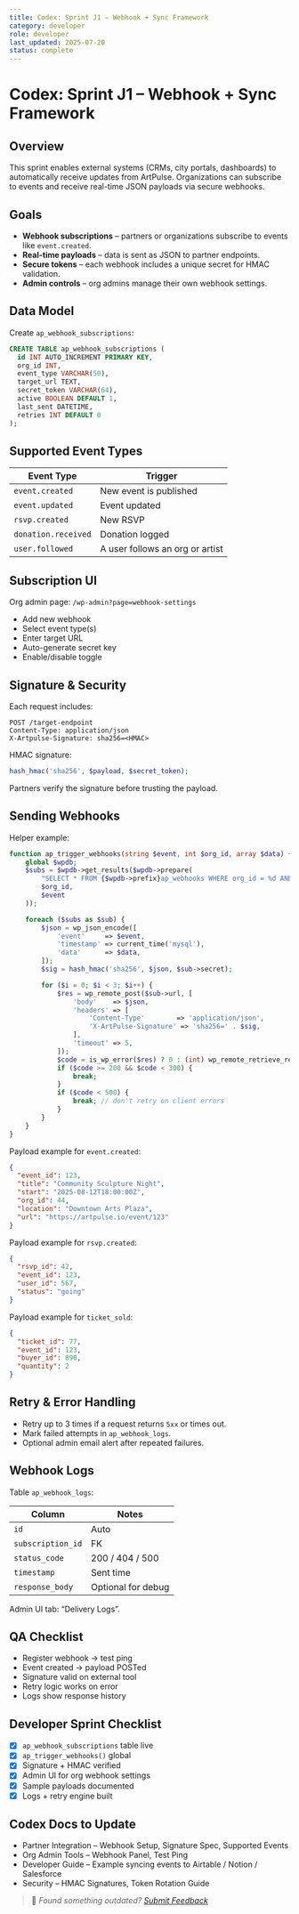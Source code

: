 ```yaml
---
title: Codex: Sprint J1 – Webhook + Sync Framework
category: developer
role: developer
last_updated: 2025-07-20
status: complete
---
```

# Codex: Sprint J1 – Webhook + Sync Framework

## Overview
This sprint enables external systems (CRMs, city portals, dashboards) to automatically receive updates from ArtPulse. Organizations can subscribe to events and receive real-time JSON payloads via secure webhooks.

## Goals
- **Webhook subscriptions** – partners or organizations subscribe to events like `event.created`.
- **Real-time payloads** – data is sent as JSON to partner endpoints.
- **Secure tokens** – each webhook includes a unique secret for HMAC validation.
- **Admin controls** – org admins manage their own webhook settings.

## Data Model
Create `ap_webhook_subscriptions`:

```sql
CREATE TABLE ap_webhook_subscriptions (
  id INT AUTO_INCREMENT PRIMARY KEY,
  org_id INT,
  event_type VARCHAR(50),
  target_url TEXT,
  secret_token VARCHAR(64),
  active BOOLEAN DEFAULT 1,
  last_sent DATETIME,
  retries INT DEFAULT 0
);
```

## Supported Event Types
| Event Type | Trigger |
|------------|---------|
| `event.created` | New event is published |
| `event.updated` | Event updated |
| `rsvp.created`  | New RSVP |
| `donation.received` | Donation logged |
| `user.followed` | A user follows an org or artist |

## Subscription UI
Org admin page: `/wp-admin?page=webhook-settings`
- Add new webhook
- Select event type(s)
- Enter target URL
- Auto-generate secret key
- Enable/disable toggle

## Signature & Security
Each request includes:

```http
POST /target-endpoint
Content-Type: application/json
X-Artpulse-Signature: sha256=<HMAC>
```

HMAC signature:

```php
hash_hmac('sha256', $payload, $secret_token);
```

Partners verify the signature before trusting the payload.

## Sending Webhooks
Helper example:

```php
function ap_trigger_webhooks(string $event, int $org_id, array $data) {
    global $wpdb;
    $subs = $wpdb->get_results($wpdb->prepare(
        "SELECT * FROM {$wpdb->prefix}ap_webhooks WHERE org_id = %d AND active = 1 AND FIND_IN_SET(%s, events)",
        $org_id,
        $event
    ));

    foreach ($subs as $sub) {
        $json = wp_json_encode([
            'event'     => $event,
            'timestamp' => current_time('mysql'),
            'data'      => $data,
        ]);
        $sig = hash_hmac('sha256', $json, $sub->secret);

        for ($i = 0; $i < 3; $i++) {
            $res = wp_remote_post($sub->url, [
                'body'    => $json,
                'headers' => [
                    'Content-Type'        => 'application/json',
                    'X-ArtPulse-Signature' => 'sha256=' . $sig,
                ],
                'timeout' => 5,
            ]);
            $code = is_wp_error($res) ? 0 : (int) wp_remote_retrieve_response_code($res);
            if ($code >= 200 && $code < 300) {
                break;
            }
            if ($code < 500) {
                break; // don't retry on client errors
            }
        }
    }
}
```

Payload example for `event.created`:

```json
{
  "event_id": 123,
  "title": "Community Sculpture Night",
  "start": "2025-08-12T18:00:00Z",
  "org_id": 44,
  "location": "Downtown Arts Plaza",
  "url": "https://artpulse.io/event/123"
}
```

Payload example for `rsvp.created`:

```json
{
  "rsvp_id": 42,
  "event_id": 123,
  "user_id": 567,
  "status": "going"
}
```

Payload example for `ticket_sold`:

```json
{
  "ticket_id": 77,
  "event_id": 123,
  "buyer_id": 890,
  "quantity": 2
}
```

## Retry & Error Handling
- Retry up to 3 times if a request returns `5xx` or times out.
- Mark failed attempts in `ap_webhook_logs`.
- Optional admin email alert after repeated failures.

## Webhook Logs
Table `ap_webhook_logs`:

| Column | Notes |
|-------|------|
| `id` | Auto |
| `subscription_id` | FK |
| `status_code` | 200 / 404 / 500 |
| `timestamp` | Sent time |
| `response_body` | Optional for debug |

Admin UI tab: “Delivery Logs”.

## QA Checklist
- Register webhook → test ping
- Event created → payload POSTed
- Signature valid on external tool
- Retry logic works on error
- Logs show response history

## Developer Sprint Checklist
- [x] `ap_webhook_subscriptions` table live
- [x] `ap_trigger_webhooks()` global
- [x] Signature + HMAC verified
- [x] Admin UI for org webhook settings
- [x] Sample payloads documented
- [x] Logs + retry engine built

## Codex Docs to Update
- Partner Integration – Webhook Setup, Signature Spec, Supported Events
- Org Admin Tools – Webhook Panel, Test Ping
- Developer Guide – Example syncing events to Airtable / Notion / Salesforce
- Security – HMAC Signatures, Token Rotation Guide

> 💬 *Found something outdated? [Submit Feedback](feedback.md)*
